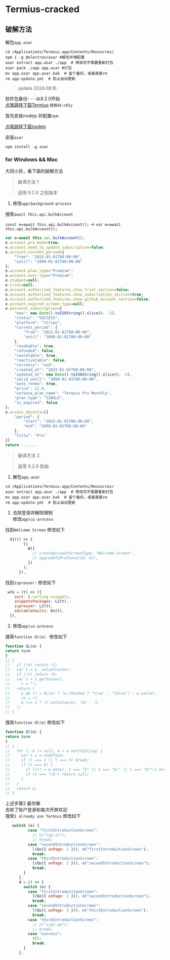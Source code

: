 # Termius-cracked

## 破解方法

解包`app.asar`
```shell
cd /Applications/Termius.app/Contents/Resources/
npm i -g @electron/asar #解包环境配置
asar extract app.asar ./app  # 修改完不需要重新打包
asar pack ./app app.asar #打包
mv app.asar app.asar.bak  # 留个备份，或者直接rm
rm app-update.yml  # 防止自动更新
```

> update 2024.08.16

软件包备份- - -从9.2.0开始<br>
[点我跳转下载Termius](https://www.123pan.com/s/AbQdjv-hOxDv.html?) `提取码:c0Iy`

首先安装nodejs 并配置`npm`<br/>

[点我跳转下载nodejs](https://nodejs.cn/download) 

安装`asar`
```shell
npm install -g asar
```
### for Windows && Mac

大同小异，看下面的破解方法

> 破译方法 1 
> 
> 适用 9.2.0 之前版本

1. 修改`app\background-process`

搜索`await this.api.bulkAccount`

`const e=await this.api.bulkAccount();` -> `var e=await this.api.bulkAccount();`

```js
var e=await this.api.bulkAccount();
e.account.pro_mode=true;
e.account.need_to_update_subscription=false;
e.account.current_period={
    "from": "2022-01-01T00:00:00",
    "until": "2099-01-01T00:00:00"
};
e.account.plan_type="Premium";
e.account.user_type="Premium";
e.student=null;
e.trial=null;
e.account.authorized_features.show_trial_section=false;
e.account.authorized_features.show_subscription_section=true;
e.account.authorized_features.show_github_account_section=false;
e.account.expired_screen_type=null;
e.personal_subscription={
    "now": new Date().toISOString().slice(0, -5),
    "status": "SUCCESS",
    "platform": "stripe",
    "current_period": {
        "from": "2022-01-01T00:00:00",
        "until": "2099-01-01T00:00:00"
    },
    "revokable": true,
    "refunded": false,
    "cancelable": true,
    "reactivatable": false,
    "currency": "usd",
    "created_at": "2022-01-01T00:00:00",
    "updated_at": new Date().toISOString().slice(0, -5),
    "valid_until": "2099-01-01T00:00:00",
    "auto_renew": true,
    "price": 12.0,
    "verbose_plan_name": "Termius Pro Monthly",
    "plan_type": "SINGLE",
    "is_expired": false
};
e.access_objects=[{
    "period": {
        "start": "2022-01-01T00:00:00",
        "end": "2099-01-01T00:00:00"
    },
    "title": "Pro"
}]
return .......
```

> 破译方法 2
>
> 适用 9.2.0 启始

1. 解包`app.asar`
```shell
cd /Applications/Termius.app/Contents/Resources/
asar extract app.asar ./app  # 修改完不需要重新打包
mv app.asar app.asar.bak  # 留个备份，或者直接rm
rm app-update.yml  # 防止自动更新
```

1. 去除登录并解除限制<br>修改`app\ui-process`

找到`Welcome Screen`
修改如下
```js
  d1(() => {
        l(
          W({
            // createAccountScreenType: "Welcome Screen",
            // upgradeToProFunnelID: O(),
          })
        );
      }),
```

找到`isprouser:`
修改如下

```js
 w7e = (t) => ({
    sort: t.sorting.snippets,
    snippetsPackages: L2(t),
    isprouser: L2(t),
    editableVaults: Dn(t),
  }),
```

2. 修改`app\ui-process`

搜索`function Gl(e) `
修改如下
```js
function GL(e) {
return ture
}
// {
//   if (!e) return !1;
//   var t = e._valueTracker;
//   if (!t) return !0;
//   var n = t.getValue(),
//     r = "";
//   return (
//     e && (r = KL(e) ? (e.checked ? "true" : "false") : e.value),
//     (e = r),
//     e !== n ? (t.setValue(e), !0) : !1
//   );
// }
```

搜索`function Ol(e)`
修改如下
```js
function Ol(e) {
return ture
}
// {
//   for (; e != null; e = e.nextSibling) {
//     var t = e.nodeType;
//     if (t === 1 || t === 3) break;
//     if (t === 8) {
//       if (((t = e.data), t === "$" || t === "$!" || t === "$?")) break;
//       if (t === "/$") return null;
//     }
//   }
//   return e;
// }
```
上述步骤2 最优解<br>
去除了账户登录和每次开屏欢迎<br>
搜索`I already use Termius`
修改如下
```js
   switch (e) {
          case "firstIntroductionScreen":
            // n("log-in");
            // break;
          case "secondIntroductionScreen":
            l(Qo({ onPage: 1 })), n("firstIntroductionScreen");
            break;
          case "thirdIntroductionScreen":
            l(Qo({ onPage: 2 })), n("secondIntroductionScreen");
            break;
        }
      },
      d = () => {
        switch (e) {
          case "firstIntroductionScreen":
            l(Qo({ onPage: 2 })), n("secondIntroductionScreen");
            break;
          case "secondIntroductionScreen":
            l(Qo({ onPage: 3 })), n("thirdIntroductionScreen");
            break;
          case "thirdIntroductionScreen":
            // n("sign-up");
            // break;
          case "success":
            r();
            break;
        }
      },
```
